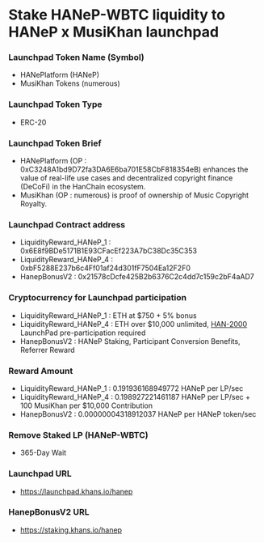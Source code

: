 # Stake HANeP-WBTC liquidity to HANeP x MusiKhan launchpad

### Launchpad Token Name (Symbol)
- HANePlatform (HANeP)
- MusiKhan Tokens (numerous)

### Launchpad Token Type
- ERC-20

### Launchpad Token Brief
- HANePlatform (OP : 0xC3248A1bd9D72fa3DA6E6ba701E58CbF818354eB) enhances the value of real-life use cases and decentralized copyright finance (DeCoFi) in the HanChain ecosystem.
- MusiKhan (OP : numerous) is proof of ownership of Music Copyright Royalty.

### Launchpad Contract address
- LiquidityReward_HANeP_1 : 0x6E8f9BDe5171B1E93CFacEf223A7bC38Dc35C353
- LiquidityReward_HANeP_4 : 0xbF5288E237b6c4Ff01af24d301fF7504Ea12F2F0
- HanepBonusV2 : 0x21578cDcfe425B2b6376C2c4dd7c159c2bF4aAD7

### Cryptocurrency for Launchpad participation
- LiquidityReward_HANeP_1 : ETH at $750 + 5% bonus
- LiquidityReward_HANeP_4 : ETH over $10,000 unlimited, [HAN-2000](https://github.com/hanchain-paykhan/launchpad.khans.io/tree/main/HanChain#stake-han-wbtc-liquidity-to-han-launchpad) LaunchPad pre-participation required
- HanepBonusV2 : HANeP Staking, Participant Conversion Benefits, Referrer Reward

### Reward Amount
- LiquidityReward_HANeP_1 : 0.191936168949772 HANeP per LP/sec
- LiquidityReward_HANeP_4 : 0.198927221461187 HANeP per LP/sec + 100 MusiKhan per $10,000 Contribution
- HanepBonusV2 : 0.00000004318912037 HANeP per HANeP token/sec

### Remove Staked LP (HANeP-WBTC)
- 365-Day Wait

### Launchpad URL
- https://launchpad.khans.io/hanep

### HanepBonusV2 URL
- https://staking.khans.io/hanep

